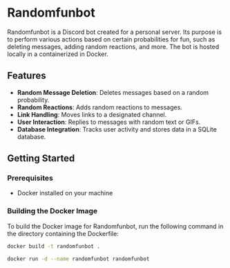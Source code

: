 # Randomfunbot

Randomfunbot is a Discord bot created for a personal server. Its purpose is to perform various actions based on certain probabilities for fun, such as deleting messages, adding random reactions, and more. The bot is hosted locally in a containerized in Docker.

## Features

- **Random Message Deletion**: Deletes messages based on a random probability.
- **Random Reactions**: Adds random reactions to messages.
- **Link Handling**: Moves links to a designated channel.
- **User Interaction**: Replies to messages with random text or GIFs.
- **Database Integration**: Tracks user activity and stores data in a SQLite database.

## Getting Started

### Prerequisites

- Docker installed on your machine

### Building the Docker Image

To build the Docker image for Randomfunbot, run the following command in the directory containing the Dockerfile:

```sh
docker build -t randomfunbot .

docker run -d --name randomfunbot randomfunbot

```
